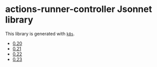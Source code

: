 # actions-runner-controller Jsonnet library

This library is generated with [`k8s`](https://github.com/jsonnet-libs/k8s).

- [0.20](0.20/README.md)
- [0.21](0.21/README.md)
- [0.22](0.22/README.md)
- [0.23](0.23/README.md)
